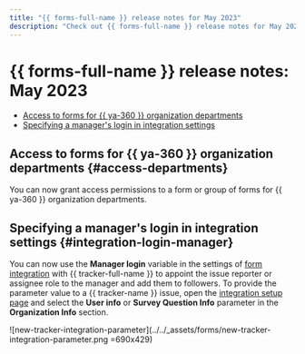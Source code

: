 ```yaml
---
title: "{{ forms-full-name }} release notes for May 2023"
description: "Check out {{ forms-full-name }} release notes for May 2023."
---
```


# {{ forms-full-name }} release notes: May 2023

* [Access to forms for {{ ya-360 }} organization departments](#access-departments)
* [Specifying a manager's login in integration settings](#integration-login-manager)

## Access to forms for {{ ya-360 }} organization departments {#access-departments}

You can now grant access permissions to a form or group of forms for {{ ya-360 }} organization departments.

## Specifying a manager's login in integration settings {#integration-login-manager}

You can now use the **Manager login** variable in the settings of [form integration](../create-task.md) with {{ tracker-full-name }} to appoint the issue reporter or assignee role to the manager and add them to followers.
To provide the parameter value to a {{ tracker-name }} issue, open the [integration setup page](https://cloud.yandex.ru/docs/forms/vars) and select the **User info** or **Survey Question Info** parameter in the **Organization Info** section.

![new-tracker-integration-parameter](../../_assets/forms/new-tracker-integration-parameter.png =690x429)
